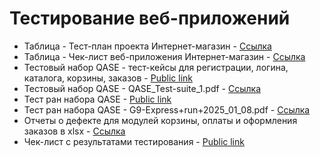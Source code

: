 # Тестирование веб-приложений
- Таблица - Тест-план проекта Интернет-магазин - [Ссылка](https://docs.google.com/spreadsheets/d/1fLCxsxMRQiKSxqOTtN-SRcdkqOxwtqm4zCaa4aNQCac/edit?usp=sharing)
- Таблица - Чек-лист веб-приложения Интернет-магазин - [Ссылка](https://docs.google.com/spreadsheets/d/1kCe8R6Stnu9Z0nSQJ57_isjIQsAPydTyQSAtu2KIxo8/edit?usp=sharing)
- Тестовый набор QASE - тест-кейсы для регистрации, логина, каталога, корзины, заказов - [Public link](https://app.qase.io/project/G9?author=276)
- Тестовый набор QASE - QASE_Test-suite_1.pdf - [Ссылка](https://github.com/Morrhat/web/blob/main/G9-2025-01-05.pdf)
- Тест ран набора QASE - [Public link](https://app.qase.io/public/report/7f3f74333af54deec64afe9afb7c48cc2f4135fd)
- Тест ран набора QASE - G9-Express+run+2025_01_08.pdf - [Ссылка](https://github.com/Morrhat/web/blob/main/G9-Express%2Brun%2B2025_01_08.pdf)
- Отчеты о дефекте для модулей корзины, оплаты и оформления заказов в xlsx - [Ссылка](https://github.com/Morrhat/web/blob/main/%D0%97%D0%B0%D0%B4%D0%B0%D1%87%D0%B8_YouTrack_Rusau.xlsx)
- Чек-лист с результатами тестирования - [Public link](https://docs.google.com/spreadsheets/d/18l5tzcTXx5vCnwStmxb1-Kq5Eze2o4cE-MwqgZxwc3k/edit?usp=sharing)
